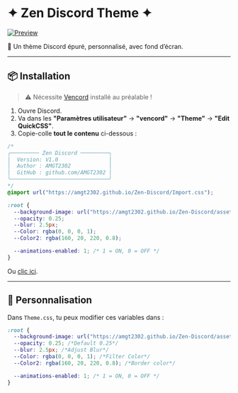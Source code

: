 # ✦ Zen Discord Theme ✦

[![Preview](https://img.shields.io/badge/Preview-5865F2?logo=Discord&style=for-the-badge&labelColor=black)](https://gibbu.github.io/ThemePreview/?file=https://amgt2302.github.io/Zen-Discord/Theme.css)

🎨 Un thème Discord épuré, personnalisé, avec fond d’écran.

---

## 📦 Installation

> ⚠️ Nécessite [Vencord](https://vencord.dev/download/) installé au préalable !

  1. Ouvre Discord. 
  2. Va dans les **"Paramètres utilisateur"** → **"vencord"** → **"Theme"** → **"Edit QuickCSS"**.
  3. Copie-colle **tout le contenu** ci-dessous :

```css
/*
╭───────── Zen Discord ─────────╮
│  Version: V1.0                │
│  Author : AMGT2302            │
│  GitHub : github.com/AMGT2302 │
╰───────────────────────────────╯
*/
@import url("https://amgt2302.github.io/Zen-Discord/Import.css");

:root {
  --background-image: url("https://amgt2302.github.io/Zen-Discord/asset/Default.jpg");
  --opacity: 0.25;
  --blur: 2.5px;
  --Color: rgba(0, 0, 0, 1);
  --Color2: rgba(160, 20, 220, 0.8);

  --animations-enabled: 1; /* 1 = ON, 0 = OFF */
}
```
Ou [clic ici](https://amgt2302.github.io/Zen-Discord/Theme.css).

---

## 🎨 Personnalisation

Dans `Theme.css`, tu peux modifier ces variables dans :

```css
:root {
  --background-image: url("https://amgt2302.github.io/Zen-Discord/asset/Default.jpg"); /*Background Url*/
  --opacity: 0.25; /*Default 0.25*/
  --blur: 2.5px; /*Adjust Blur*/
  --Color: rgba(0, 0, 0, 1); /*Filter Color*/
  --Color2: rgba(160, 20, 220, 0.8); /*Border color*/

  --animations-enabled: 1; /* 1 = ON, 0 = OFF */
}
```